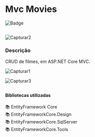 # Mvc Movies
![Badge](https://img.shields.io/static/v1?label=STATUS&message=FINALIZADO&color=Green)
##
![Capturar2](https://user-images.githubusercontent.com/25112571/153848764-384bd486-1559-4563-a463-7d898b404c8a.PNG)

### Descrição
<p align="justify">CRUD de filmes, em ASP.NET Core MVC. </br></p>

![Capturar1](https://user-images.githubusercontent.com/25112571/153849628-83994698-a567-48fe-b51d-86dd24bf3a60.PNG)

![Capturar3](https://user-images.githubusercontent.com/25112571/153850907-1dbf310a-fd5e-4de0-99fd-37bee7811cf1.PNG)

##

#### Bibliotecas utilizadas
📚 EntityFramework Core </br>
📚 EntityFrameworkCore.Design </br>
📚 EntityFrameworkCore.SqlServer</br>
📚 EntityFrameworkCore.Tools

##
